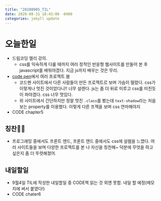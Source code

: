 ```yaml
---
title: "20200905_TIL"
date: 2020-08-31 18:43:00 -0400
categories: jekyll update
---
```


# 오늘한일
* 드림코딩 엘리 강의.
  * css를 익숙하게 다룰 때까지 여러 정적인 반응형 웹사이트를 만들어 본 후 javascript를 배워야겠다. 지금 js까지 배우는 것은 무리.</br>
* [code pen](https://codepen.io)에서 여러 프로젝트 봄
  * 코드펜 사이트에서 다른 사람들이 만든 프로젝트르 보며 가슴이 떨렸다. css가 이렇게나 멋진 것이었다니!! 너무 설렌다. js는 좀 더 뒤로 미루고 css를 미친듯이 파야겠다. css 너무 멋있다. 
  * 위 사이트에서 간단하지만 정말 멋진 `.class`를 봤는데 `text-shadow`라는 처음보는 property를 이용했다. 이렇게 다른 프젝을 보며 css 연마해야지
* CODE chapter5


## 칭찬👏👏
* 프로그래밍 중에서도 프론트 앤드, 프론트 앤드 중에서도 css에 설렘을 느꼈다. 여러 사이트들을 보며 다양한 프로젝트를 본 나 자신을 칭찬해~ 덕분에 무엇을 하고 싶은지 좀 더 뚜렷해졌어.

## 내일할일
* 9월4일 TIL에 작성한 내일할일 중 CODE책 읽는 것 외엔 못함. 내일 할 예정(메모지에 써서 붙였다!)
* CODE chater6
 
